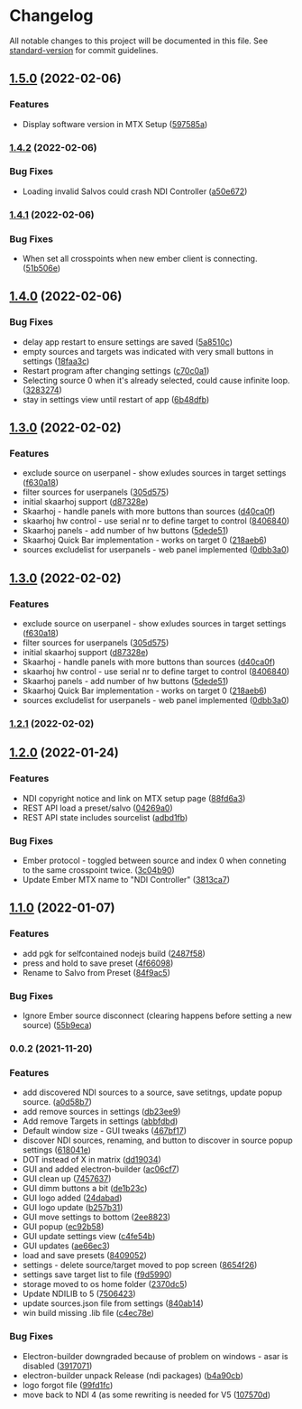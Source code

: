 # Changelog

All notable changes to this project will be documented in this file. See [standard-version](https://github.com/conventional-changelog/standard-version) for commit guidelines.

## [1.5.0](https://github.com/olzzon/ndi-controller/compare/v1.4.2...v1.5.0) (2022-02-06)


### Features

* Display software version in MTX Setup ([597585a](https://github.com/olzzon/ndi-controller/commit/597585afc9c216e709926b09d7f206dd24c56dbf))

### [1.4.2](https://github.com/olzzon/ndi-controller/compare/v1.4.1...v1.4.2) (2022-02-06)


### Bug Fixes

* Loading invalid Salvos could crash NDI Controller ([a50e672](https://github.com/olzzon/ndi-controller/commit/a50e67280b7a2786ba48d9e4be62162233a5c664))

### [1.4.1](https://github.com/olzzon/ndi-controller/compare/v1.4.0...v1.4.1) (2022-02-06)


### Bug Fixes

* When set all crosspoints when new ember client is connecting. ([51b506e](https://github.com/olzzon/ndi-controller/commit/51b506e89684b9d5662794e41c5d9c0fb739a630))

## [1.4.0](https://github.com/olzzon/ndi-controller/compare/v1.2.1...v1.4.0) (2022-02-06)


### Bug Fixes

* delay app restart to ensure settings are saved ([5a8510c](https://github.com/olzzon/ndi-controller/commit/5a8510cd586bcdbc0d88d25187713b7827fe8234))
* empty sources and targets was indicated with very small buttons in settings ([18faa3c](https://github.com/olzzon/ndi-controller/commit/18faa3caae9fd7f7bd74ad3ea2c846f311b53679))
* Restart program after changing settings ([c70c0a1](https://github.com/olzzon/ndi-controller/commit/c70c0a1cf40bd0699b73c49f9de92854b01c5ddf))
* Selecting source 0 when it's already selected, could cause infinite loop. ([3283274](https://github.com/olzzon/ndi-controller/commit/328327400c08d15707e29ba461dfaf865182f8da))
* stay in settings view until restart of app ([6b48dfb](https://github.com/olzzon/ndi-controller/commit/6b48dfb49aa28543dbc88d1e6c9370564a29538d))

## [1.3.0](https://github.com/olzzon/ndi-controller/compare/v1.2.0...v1.3.0) (2022-02-02)


### Features

* exclude source on userpanel - show exludes sources in target settings ([f630a18](https://github.com/olzzon/ndi-controller/commit/f630a18fa68dc046f14ab47730ee0e0ff8833ed3))
* filter sources for userpanels ([305d575](https://github.com/olzzon/ndi-controller/commit/305d57558704920cba0d9e1814b29a61afaf155d))
* initial skaarhoj support ([d87328e](https://github.com/olzzon/ndi-controller/commit/d87328efd54e609bc92122f7906f97e04afbe5bf))
* Skaarhoj - handle panels with more buttons than sources ([d40ca0f](https://github.com/olzzon/ndi-controller/commit/d40ca0f6a24dd22b5995750fcece3a4a0a5cff9e))
* skaarhoj hw control - use serial nr to define target to control ([8406840](https://github.com/olzzon/ndi-controller/commit/84068401177c53618534b4030e38a8233ecf988d))
* Skaarhoj panels - add number of hw buttons ([5dede51](https://github.com/olzzon/ndi-controller/commit/5dede5150a430cfbecbf851a8e47fd274a602757))
* Skaarhoj Quick Bar implementation - works on target 0 ([218aeb6](https://github.com/olzzon/ndi-controller/commit/218aeb61515c6a09221ae7aceb42add84a074b2e))
* sources excludelist for userpanels - web panel implemented ([0dbb3a0](https://github.com/olzzon/ndi-controller/commit/0dbb3a0a5b51ea01a2beae1ded801a7604d94555))

## [1.3.0](https://github.com/olzzon/ndi-controller/compare/v1.2.0...v1.3.0) (2022-02-02)


### Features

* exclude source on userpanel - show exludes sources in target settings ([f630a18](https://github.com/olzzon/ndi-controller/commit/f630a18fa68dc046f14ab47730ee0e0ff8833ed3))
* filter sources for userpanels ([305d575](https://github.com/olzzon/ndi-controller/commit/305d57558704920cba0d9e1814b29a61afaf155d))
* initial skaarhoj support ([d87328e](https://github.com/olzzon/ndi-controller/commit/d87328efd54e609bc92122f7906f97e04afbe5bf))
* Skaarhoj - handle panels with more buttons than sources ([d40ca0f](https://github.com/olzzon/ndi-controller/commit/d40ca0f6a24dd22b5995750fcece3a4a0a5cff9e))
* skaarhoj hw control - use serial nr to define target to control ([8406840](https://github.com/olzzon/ndi-controller/commit/84068401177c53618534b4030e38a8233ecf988d))
* Skaarhoj panels - add number of hw buttons ([5dede51](https://github.com/olzzon/ndi-controller/commit/5dede5150a430cfbecbf851a8e47fd274a602757))
* Skaarhoj Quick Bar implementation - works on target 0 ([218aeb6](https://github.com/olzzon/ndi-controller/commit/218aeb61515c6a09221ae7aceb42add84a074b2e))
* sources excludelist for userpanels - web panel implemented ([0dbb3a0](https://github.com/olzzon/ndi-controller/commit/0dbb3a0a5b51ea01a2beae1ded801a7604d94555))

### [1.2.1](https://github.com/olzzon/ndi-controller/compare/v1.2.0...v1.2.1) (2022-02-02)

## [1.2.0](https://github.com/olzzon/ndi-controller/compare/v1.1.0...v1.2.0) (2022-01-24)


### Features

* NDI copyright notice and link on MTX setup page ([88fd6a3](https://github.com/olzzon/ndi-controller/commit/88fd6a35ac8ba8c05cdc221eb806ba7616156ce6))
* REST API load a preset/salvo ([04269a0](https://github.com/olzzon/ndi-controller/commit/04269a085ad43fee79a47eaa2f283dabd1a9d6bd))
* REST API state includes sourcelist ([adbd1fb](https://github.com/olzzon/ndi-controller/commit/adbd1fb4ff07dcbdd34be4cc64ec4e17b2210818))


### Bug Fixes

* Ember protocol - toggled between source and index 0 when conneting to the same crosspoint twice. ([3c04b90](https://github.com/olzzon/ndi-controller/commit/3c04b9063f68e0212079bb368f3101b2def5571d))
* Update Ember MTX name to "NDI Controller" ([3813ca7](https://github.com/olzzon/ndi-controller/commit/3813ca77b1482c07db05c5bddd4e3d904c0a0bb7))

## [1.1.0](https://github.com/olzzon/ndi-controller/compare/v0.0.2...v1.1.0) (2022-01-07)


### Features

* add pgk for selfcontained nodejs build ([2487f58](https://github.com/olzzon/ndi-controller/commit/2487f58110fa32cd2ab27edf099c9c881b14d497))
* press and hold to save preset ([4f66098](https://github.com/olzzon/ndi-controller/commit/4f660980ce9924676a3a1ce045c207124e0050f4))
* Rename to Salvo from Preset ([84f9ac5](https://github.com/olzzon/ndi-controller/commit/84f9ac5e628997a95838fcd98bb3c847c40f51b4))


### Bug Fixes

* Ignore Ember source disconnect (clearing happens before setting a new source) ([55b9eca](https://github.com/olzzon/ndi-controller/commit/55b9eca84bf0072eef8c95cf3ff62f6155613c0b))

### 0.0.2 (2021-11-20)


### Features

* add discovered NDI sources to a source, save setitngs, update popup source. ([a0d58b7](https://github.com/olzzon/ndi-controller/commit/a0d58b77da1f747c91ae36eb57e8dec895017d11))
* add remove sources in settings ([db23ee9](https://github.com/olzzon/ndi-controller/commit/db23ee9a2a91a1f51459e98968102ac7d977add1))
* Add remove Targets in settings ([abbfdbd](https://github.com/olzzon/ndi-controller/commit/abbfdbd5fc70c78891fcf0c3980858b23a7d15a0))
* Default window size - GUI tweaks ([467bf17](https://github.com/olzzon/ndi-controller/commit/467bf17433fdd2f91590634fddc33f3045e16369))
* discover NDI sources, renaming, and button to discover in source popup settings ([618041e](https://github.com/olzzon/ndi-controller/commit/618041ecceaf1dbc52a87371c7bec0a0cd0c2c8d))
* DOT instead of X in matrix ([dd19034](https://github.com/olzzon/ndi-controller/commit/dd19034d3127bd683467281cab64bb3730e19eb2))
* GUI and added electron-builder ([ac06cf7](https://github.com/olzzon/ndi-controller/commit/ac06cf7a8ca1f2607562f422adbe8e8c64cefb36))
* GUI clean up ([7457637](https://github.com/olzzon/ndi-controller/commit/7457637e4f807573e6b358e341f9d681d8758b0d))
* GUI dimm buttons a bit ([de1b23c](https://github.com/olzzon/ndi-controller/commit/de1b23cd9eee898c0896b931568c16cac4b7bd4f))
* GUI logo added ([24dabad](https://github.com/olzzon/ndi-controller/commit/24dabad70dcab6fee4daf77e8b7b6193bdaed688))
* GUI logo update ([b257b31](https://github.com/olzzon/ndi-controller/commit/b257b318bc1e692ac958c90c874f4d9bb37ebbb4))
* GUI move settings to bottom ([2ee8823](https://github.com/olzzon/ndi-controller/commit/2ee8823c18409464163a0d5d222036a378f8ff6d))
* GUI popup ([ec92b58](https://github.com/olzzon/ndi-controller/commit/ec92b58a72d8a0e54aaee715e260ee6740bbfde5))
* GUI update settings view ([c4fe54b](https://github.com/olzzon/ndi-controller/commit/c4fe54b14fd64316e6146715fcc837ee842dc791))
* GUI updates ([ae66ec3](https://github.com/olzzon/ndi-controller/commit/ae66ec372e281ad589a88b0f9f79924febab240a))
* load and save presets ([8409052](https://github.com/olzzon/ndi-controller/commit/84090525094b9f9cd7cfc4ee4968243e9c687335))
* settings - delete source/target moved to pop screen ([8654f26](https://github.com/olzzon/ndi-controller/commit/8654f262e4fb9ad1ee01a51b1038ac0be7969987))
* settings save target list to file ([f9d5990](https://github.com/olzzon/ndi-controller/commit/f9d599069d531a90fa3463abedfccbfde45c1055))
* storage moved to os home folder ([2370dc5](https://github.com/olzzon/ndi-controller/commit/2370dc58fae0c1000f3e31f876d3e530443f0c89))
* Update NDILIB to 5 ([7506423](https://github.com/olzzon/ndi-controller/commit/7506423b01351cea3a60ba4afc9e3bb1465a57f3))
* update sources.json file from settings ([840ab14](https://github.com/olzzon/ndi-controller/commit/840ab14278be579f35704a0e675c31ae06114fe3))
* win build missing .lib file ([c4ec78e](https://github.com/olzzon/ndi-controller/commit/c4ec78e81c50f60a0ffe59d66eaadb7ac545e50d))


### Bug Fixes

* Electron-builder downgraded because of problem on windows - asar is disabled ([3917071](https://github.com/olzzon/ndi-controller/commit/3917071075e7821b77006a21d372241db06cf9a4))
* electron-builder unpack Release (ndi packages) ([b4a90cb](https://github.com/olzzon/ndi-controller/commit/b4a90cbe3cd650a13d74ab5e0e277572575b34ba))
* logo forgot file ([99fd1fc](https://github.com/olzzon/ndi-controller/commit/99fd1fc19fc4ae1e59f0b7636757346c65352a19))
* move back to NDI 4 (as some rewriting is needed for V5 ([107570d](https://github.com/olzzon/ndi-controller/commit/107570d9f2dca6e088aae14612fc371891f56825))
